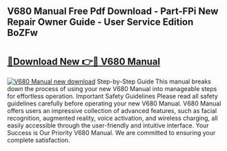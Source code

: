 ## V680 Manual Free Pdf Download - Part-FPi New Repair Owner Guide - User Service Edition BoZFw

# <h2><a href="http://bc48860.oget.top/?id=V680+Manual">🔗Download New 👉🔴 V680 Manual</a></h2>

[![V680 Manual new download](https://i.imgur.com/5g1atiW.png)](http://bc48860.oget.top/?id=V680+Manual)
Step-by-Step Guide This manual breaks down the process of using your new V680 Manual into manageable steps for effortless operation. Important Safety Guidelines Please read all safety guidelines carefully before operating your new V680 Manual. V680 Manual offers users an impressive collection of advanced features, such as facial recognition, augmented reality, voice activation, and wireless charging, all easily accessible through the user-friendly and intuitive interface. Your Success is Our Priority V680 Manual. We are committed to ensuring your complete satisfaction.
